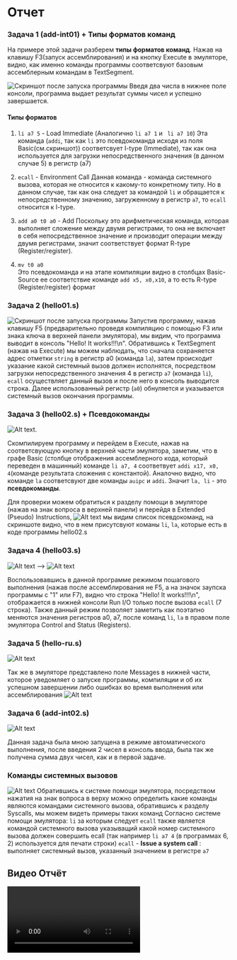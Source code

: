 # Отчет

### Задача 1 (add-int01) + Типы форматов команд

На примере этой задачи разберем **типы форматов команд**.
Нажав на клавишу F3(запуск ассемблирования) и на кнопку Execute в эмуляторе, видно, как именно команды программы соответсвуют базовым ассемблерным командам в TextSegment.

![Скриншот после запуска программы ](images/task1.png)
Введя два числа в нижнее поле консоли, программа выдает результат суммы чисел и успешно завершается.

#### Типы форматов 
1.  ```li a7 5``` - Load Immediate (Аналогично ```li a7 1``` и ``` li a7 10```)
Эта команда (```addi```, так как  ```li``` это псевдокоманда исходя из поля Basic(см.скриншот)) соответсвует I-type (Immediate), так как она используется для загрузки непосредственного значения (в данном случае 5) в регистр (a7)

2.  ```ecall``` - Environment Call
Данная команда - команда системного вызова, которая не относится к какому-то конкретному типу. Но в данном случае, так как она следует за командой ```li``` и обращается к непосредственному значению, загруженному в регистр ```a7```, то ```ecall``` относится к I-type.

3.  ```add a0 t0 a0``` - Add
Поскольку это арифметическая команда, которая выполняет сложение между двумя регистрами, то она не включает в себя непосредственное значение и производит операции между двумя регистрами, значит соответствует формат R-type (Register/register).

4.  ```mv t0 a0```  
Это псевдокоманда и на этапе компиляции видно в столбцах Basic-Source ее соответствие команде ```add x5, x0,x10```, а то есть R-type (Register/register) формат

### Задача 2 (hello01.s)
![Скриншот после запуска программы](images/image-2.png)
Запустив программу, нажав клавишу F5 (предварительно проведя компиляцию с помощью F3 или знака ключа в верхней панели эмулятора), мы видим, что программа выводит в консоль "Hello! It works!!!\n". Обратившись к TextSegment (нажав на Execute) мы можем наблюдать, что сначала сохраняется адрес отметки ```string``` в регистр a0 (команда ```la```), затем происходит указание какой системный вызов должен исполнятся, посредством загрузки непосредственного значения 4 в регистр `a7` (команда ```li```), ```ecall```  осуществляет данный вызов и после него в консоль выводится строка. Далее использованный регистр (```a0```) обнуляется и указывается системный вызов окончания программы. 

### Задача 3 (hello02.s) + Псевдокоманды
![Alt text](images/image-1.png). 

Скомпилируем программу и  перейдем в Execute, нажав на соответсвующую кнопку в верхней части эмулятора, заметим, что в графе Basic (столбце отображения ассемблерного кода, который переведен в машинный) команде ```li a7, 4``` соответвует ```addi x17, x0, 4```(команде результата сложения с константой). Аналочно видно, что команде ```la``` соответсвуют две команды ```auipc``` и ```addi```.
 Значит ```la, li``` - это __псевдокоманды__.

Для проверки можем обратиться к разделу помощи в эмуляторе (нажав на знак вопроса в верхней панели) и перейдя в Extended (Pseudo) Instructions, ![Alt text](images/image-11.png) мы видим список псевдокоманд, на скриншоте видно, что в нем присутсвуют команы ```li```, ```la```, которые есть в коде программы hello02.s

### Задача 4 (hello03.s)

![Alt text](images/image-5.png) --> ![Alt text](images/image-3.png)

Воспользовавшись в данной программе режимом пошагового выполнения (нажав после ассемблирования не F5, а на значок заупска программы с "1" или F7), видно что строка "Hello! It works!!!\n", отображается в нижней консоли Run I/O только после вызова ```ecall``` (7 строка). Также данный режим позволяет заметить как поэтапно меняются значения регистров a0, a7, после команд ```li```, ```la``` в правом поле эмулятора Control and Status (Registers). 

### Задача 5 (hello-ru.s)

![Alt text](images/image-6.png)

Так же в эмуляторе представлено поле Messages в нижней части, которое уведомляет о запуске программы, компиляции и об их успешном завершении либо ошибках во время выполнения или ассемблирования 
![Alt text](images/image-7.png)
### Задача 6 (add-int02.s)
 ![Alt text](images/image-9.png)
  
Данная задача была мною запущена в режиме автоматического выполнения, после введения 2 чисел в консоль ввода, была так же получена сумма двух чисел, как и в первой задаче. 

### Команды системных вызовов
![Alt text](images/image-10.png)
Обратившись к системе помощи эмулятора, посредством нажатия на знак вопроса в верху можно определить какие команды являются командами системного вызова, обратившись к разделу Syscalls, мы можем видеть примеры таких команд
Согласно системе помощи эмулятора: 
```li``` за которым следует ```ecall``` также является командой системного вызова указыващий какой номер системного вызова должен совершить ecall (так например ```li a7 4``` (в программах 6, 2) используется для печати строки)
```ecall``` - __Issue a system call__ : выполняет системный вызов, указанный значением в регистре ```a7```

## Видео Отчёт

![Видео в формате mp4 (необходимо скачать)](images/Отчёт.mp4)